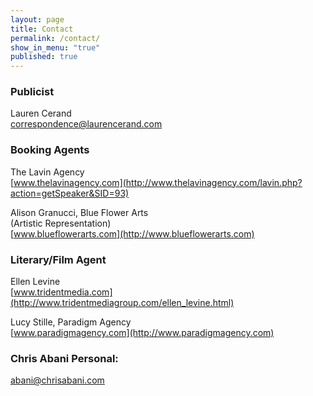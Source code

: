 ```yaml
---
layout: page
title: Contact
permalink: /contact/
show_in_menu: "true"
published: true
---
```


### Publicist
Lauren Cerand  
<correspondence@laurencerand.com>

### Booking Agents
 The Lavin Agency  
 [www.thelavinagency.com](http://www.thelavinagency.com/lavin.php?action=getSpeaker&SID=93)
 
 Alison Granucci, Blue Flower Arts  
 (Artistic Representation)  
 [www.blueflowerarts.com](http://www.blueflowerarts.com)
 

### Literary/Film Agent
 Ellen Levine  
 [www.tridentmedia.com](http://www.tridentmediagroup.com/ellen_levine.html)

Lucy Stille, Paradigm Agency    
[www.paradigmagency.com](http://www.paradigmagency.com)

 

### Chris Abani Personal:
[abani@chrisabani.com](mailto:abani@chrisabani.com)

